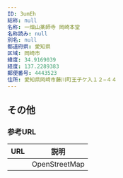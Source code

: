 ```yaml
---
ID: 3umEh
総称: null
名称: 一畑山薬師寺 岡崎本堂
名称読み: null
別名: null
都道府県: 愛知県
区域: 岡崎市
緯度: 34.9169039
経度: 137.2289383
郵便番号: 4443523
住所: 愛知県岡崎市藤川町王子ケ入１２−４４
---
```


## その他

### 参考URL

| URL | 説明          |
| --- | ------------- |
|     | OpenStreetMap |
